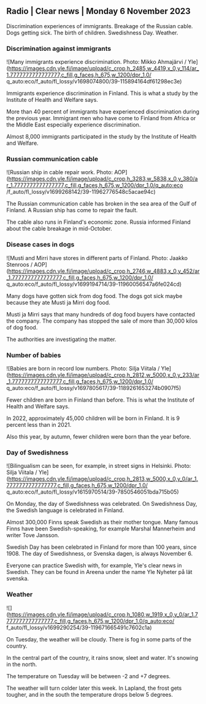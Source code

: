 ## Radio \| Clear news \| Monday 6 November 2023

Discrimination experiences of immigrants. Breakage of the Russian cable. Dogs getting sick. The birth of children. Swedishness Day. Weather.

### Discrimination against immigrants

![Many immigrants experience discrimination. Photo: Mikko Ahmajärvi / Yle](https://images.cdn.yle.fi/image/upload/c_crop,h_2485,w_4419,x_0,y_114/ar_1.7777777777777777,c_fill,g_faces,h_675,w_1200/dpr_1.0/ q_auto:eco/f_auto/fl_lossy/v1698074800/39-115894164df61298ec3e)

Immigrants experience discrimination in Finland. This is what a study by the Institute of Health and Welfare says.

More than 40 percent of immigrants have experienced discrimination during the previous year. Immigrant men who have come to Finland from Africa or the Middle East especially experience discrimination.

Almost 8,000 immigrants participated in the study by the Institute of Health and Welfare.

### Russian communication cable

![Russian ship in cable repair work. Photo: AOP](https://images.cdn.yle.fi/image/upload/c_crop,h_3283,w_5838,x_0,y_380/ar_1.7777777777777777,c_fill,g_faces,h_675,w_1200/dpr_1.0/q_auto:eco /f_auto/fl_lossy/v1699268142/39-11962776548c5acae94c)

The Russian communication cable has broken in the sea area of the Gulf of Finland. A Russian ship has come to repair the fault.

The cable also runs in Finland's economic zone. Russia informed Finland about the cable breakage in mid-October.

### Disease cases in dogs

![Musti and Mirri have stores in different parts of Finland. Photo: Jaakko Stenroos / AOP](https://images.cdn.yle.fi/image/upload/c_crop,h_2746,w_4883,x_0,y_452/ar_1.7777777777777777,c_fill,g_faces,h_675,w_1200/dpr_1.0/ q_auto:eco/f_auto/fl_lossy/v1699194714/39-11960056547a6fe024cd)

Many dogs have gotten sick from dog food. The dogs got sick maybe because they ate Musti ja Mirri dog food.

Musti ja Mirri says that many hundreds of dog food buyers have contacted the company. The company has stopped the sale of more than 30,000 kilos of dog food.

The authorities are investigating the matter.

### Number of babies

![Babies are born in record low numbers. Photo: Silja Viitala / Yle](https://images.cdn.yle.fi/image/upload/c_crop,h_2812,w_5000,x_0,y_233/ar_1.7777777777777777,c_fill,g_faces,h_675,w_1200/dpr_1.0/ q_auto:eco/f_auto/fl_lossy/v1697805617/39-1189261653274b0907f5)

Fewer children are born in Finland than before. This is what the Institute of Health and Welfare says.

In 2022, approximately 45,000 children will be born in Finland. It is 9 percent less than in 2021.

Also this year, by autumn, fewer children were born than the year before.

### Day of Swedishness

![Bilingualism can be seen, for example, in street signs in Helsinki. Photo: Silja Viitala / Yle](https://images.cdn.yle.fi/image/upload/c_crop,h_2813,w_5000,x_0,y_0/ar_1.7777777777777777,c_fill,g_faces,h_675,w_1200/dpr_1.0/ q_auto:eco/f_auto/fl_lossy/v1615970514/39-7850546051bda715b05)

On Monday, the day of Swedishness was celebrated. On Swedishness Day, the Swedish language is celebrated in Finland.

Almost 300,000 Finns speak Swedish as their mother tongue. Many famous Finns have been Swedish-speaking, for example Marshal Mannerheim and writer Tove Jansson.

Swedish Day has been celebrated in Finland for more than 100 years, since 1908. The day of Swedishness, or Svenska dagen, is always November 6.

Everyone can practice Swedish with, for example, Yle's clear news in Swedish. They can be found in Areena under the name Yle Nyheter på lät svenska.

### Weather

![](https://images.cdn.yle.fi/image/upload/c_crop,h_1080,w_1919,x_0,y_0/ar_1.7777777777777777,c_fill,g_faces,h_675,w_1200/dpr_1.0/q_auto:eco/ f_auto/fl_lossy/v1699290254/39-119671665491c7602c1a)

On Tuesday, the weather will be cloudy. There is fog in some parts of the country.

In the central part of the country, it rains snow, sleet and water. It's snowing in the north.

The temperature on Tuesday will be between -2 and +7 degrees.

The weather will turn colder later this week. In Lapland, the frost gets tougher, and in the south the temperature drops below 5 degrees.
